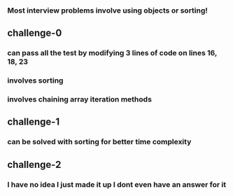 ### Most interview problems involve using objects or sorting!

## challenge-0
### can pass all the test by modifying 3 lines of code on lines 16, 18, 23
### involves sorting
### involves chaining array iteration methods

## challenge-1
### can be solved with sorting for better time complexity

## challenge-2
### I have no idea I just made it up I dont even have an answer for it
